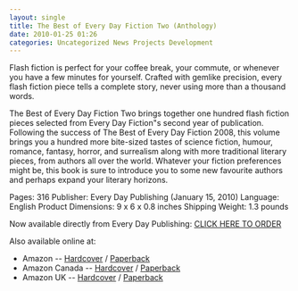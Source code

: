 ```yaml
---
layout: single
title: The Best of Every Day Fiction Two (Anthology)
date: 2010-01-25 01:26
categories: Uncategorized News Projects Development
---
```

<img src="http://www.everydaypublishing.ca/cart/EDF2009_small.jpg" alt="" align="left" />Flash fiction is perfect for your coffee break, your commute, or whenever you have a few minutes for yourself. Crafted with gemlike precision, every flash fiction piece tells a complete story, never using more than a thousand words.

The Best of Every Day Fiction Two brings together one hundred flash fiction pieces selected from Every Day Fiction&quot;s second year of publication. Following the success of The Best of Every Day Fiction 2008, this volume brings you a hundred more bite-sized tastes of science fiction, humour, romance, fantasy,
horror, and surrealism along with more traditional literary pieces, from authors all over the world. Whatever your fiction preferences might be, this book is sure to introduce you to some new favourite authors and perhaps expand your literary horizons.

Pages: 316
Publisher: Every Day Publishing (January 15, 2010)
Language: English
Product Dimensions: 9 x 6 x 0.8 inches
Shipping Weight: 1.3 pounds

Now available directly from Every Day Publishing: <a href="http://www.everydaypublishing.ca/cart/">CLICK HERE TO ORDER</a>

Also available online at:
<ul>
	<li>Amazon -- <a href="http://www.amazon.com/Best-Every-Day-Fiction-Two/dp/0981058426/?tag=everydayficti-20">Hardcover</a> / <a href="http://www.amazon.com/Best-Every-Day-Fiction-Two/dp/0981058434/?tag=everydayficti-20">Paperback</a></li>
	<li>Amazon Canada -- <a href="http://www.amazon.ca/Best-Every-Day-Fiction-Two/dp/0981058426/?tag=everydayficti-20">Hardcover</a> / <a href="http://www.amazon.ca/Best-Every-Day-Fiction-Two/dp/0981058434/?tag=everydayficti-20">Paperback</a></li>
	<li>Amazon UK -- <a href="http://www.amazon.co.uk/Best-Every-Day-Fiction-Two/dp/0981058426/?tag=everydayficti-20">Hardcover</a> / <a href="http://www.amazon.co.uk/Best-Every-Day-Fiction-Two/dp/0981058434/?tag=everydayficti-20">Paperback</a></li>
</ul>
